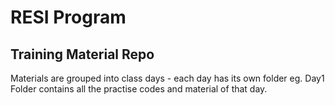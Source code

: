# RESI Program
## Training Material Repo

Materials are grouped into class days - each day has its own folder eg. Day1 Folder contains all the practise codes and material of that day.
